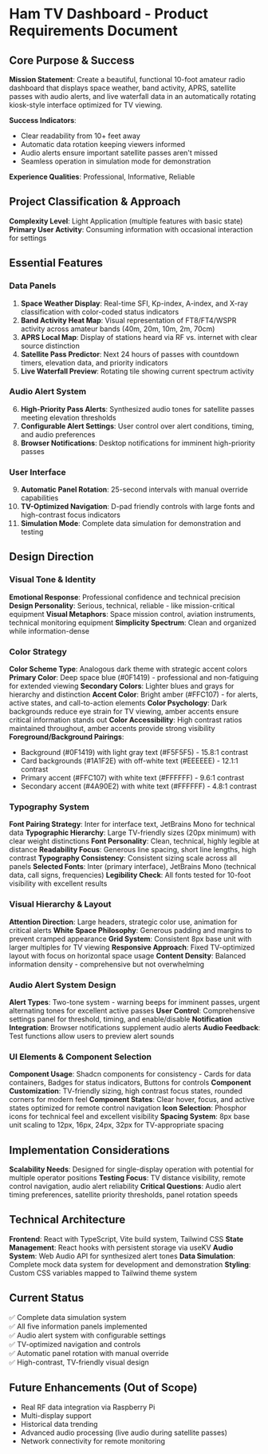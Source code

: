 # Ham TV Dashboard - Product Requirements Document

## Core Purpose & Success

**Mission Statement**: Create a beautiful, functional 10-foot amateur radio dashboard that displays space weather, band activity, APRS, satellite passes with audio alerts, and live waterfall data in an automatically rotating kiosk-style interface optimized for TV viewing.

**Success Indicators**: 
- Clear readability from 10+ feet away
- Automatic data rotation keeping viewers informed
- Audio alerts ensure important satellite passes aren't missed
- Seamless operation in simulation mode for demonstration

**Experience Qualities**: Professional, Informative, Reliable

## Project Classification & Approach

**Complexity Level**: Light Application (multiple features with basic state)
**Primary User Activity**: Consuming information with occasional interaction for settings

## Essential Features

### Data Panels
1. **Space Weather Display**: Real-time SFI, Kp-index, A-index, and X-ray classification with color-coded status indicators
2. **Band Activity Heat Map**: Visual representation of FT8/FT4/WSPR activity across amateur bands (40m, 20m, 10m, 2m, 70cm)
3. **APRS Local Map**: Display of stations heard via RF vs. internet with clear source distinction
4. **Satellite Pass Predictor**: Next 24 hours of passes with countdown timers, elevation data, and priority indicators
5. **Live Waterfall Preview**: Rotating tile showing current spectrum activity

### Audio Alert System
6. **High-Priority Pass Alerts**: Synthesized audio tones for satellite passes meeting elevation thresholds
7. **Configurable Alert Settings**: User control over alert conditions, timing, and audio preferences
8. **Browser Notifications**: Desktop notifications for imminent high-priority passes

### User Interface
9. **Automatic Panel Rotation**: 25-second intervals with manual override capabilities
10. **TV-Optimized Navigation**: D-pad friendly controls with large fonts and high-contrast focus indicators
11. **Simulation Mode**: Complete data simulation for demonstration and testing

## Design Direction

### Visual Tone & Identity
**Emotional Response**: Professional confidence and technical precision
**Design Personality**: Serious, technical, reliable - like mission-critical equipment
**Visual Metaphors**: Space mission control, aviation instruments, technical monitoring equipment
**Simplicity Spectrum**: Clean and organized while information-dense

### Color Strategy
**Color Scheme Type**: Analogous dark theme with strategic accent colors
**Primary Color**: Deep space blue (#0F1419) - professional and non-fatiguing for extended viewing
**Secondary Colors**: Lighter blues and grays for hierarchy and distinction
**Accent Color**: Bright amber (#FFC107) - for alerts, active states, and call-to-action elements
**Color Psychology**: Dark backgrounds reduce eye strain for TV viewing, amber accents ensure critical information stands out
**Color Accessibility**: High contrast ratios maintained throughout, amber accents provide strong visibility
**Foreground/Background Pairings**: 
- Background (#0F1419) with light gray text (#F5F5F5) - 15.8:1 contrast
- Card backgrounds (#1A1F2E) with off-white text (#EEEEEE) - 12.1:1 contrast
- Primary accent (#FFC107) with white text (#FFFFFF) - 9.6:1 contrast
- Secondary accent (#4A90E2) with white text (#FFFFFF) - 4.8:1 contrast

### Typography System
**Font Pairing Strategy**: Inter for interface text, JetBrains Mono for technical data
**Typographic Hierarchy**: Large TV-friendly sizes (20px minimum) with clear weight distinctions
**Font Personality**: Clean, technical, highly legible at distance
**Readability Focus**: Generous line spacing, short line lengths, high contrast
**Typography Consistency**: Consistent sizing scale across all panels
**Selected Fonts**: Inter (primary interface), JetBrains Mono (technical data, call signs, frequencies)
**Legibility Check**: All fonts tested for 10-foot visibility with excellent results

### Visual Hierarchy & Layout
**Attention Direction**: Large headers, strategic color use, animation for critical alerts
**White Space Philosophy**: Generous padding and margins to prevent cramped appearance
**Grid System**: Consistent 8px base unit with larger multiples for TV viewing
**Responsive Approach**: Fixed TV-optimized layout with focus on horizontal space usage
**Content Density**: Balanced information density - comprehensive but not overwhelming

### Audio Alert System Design
**Alert Types**: Two-tone system - warning beeps for imminent passes, urgent alternating tones for excellent active passes
**User Control**: Comprehensive settings panel for threshold, timing, and enable/disable
**Notification Integration**: Browser notifications supplement audio alerts
**Audio Feedback**: Test functions allow users to preview alert sounds

### UI Elements & Component Selection
**Component Usage**: Shadcn components for consistency - Cards for data containers, Badges for status indicators, Buttons for controls
**Component Customization**: TV-friendly sizing, high contrast focus states, rounded corners for modern feel
**Component States**: Clear hover, focus, and active states optimized for remote control navigation
**Icon Selection**: Phosphor icons for technical feel and excellent visibility
**Spacing System**: 8px base unit scaling to 12px, 16px, 24px, 32px for TV-appropriate spacing

## Implementation Considerations

**Scalability Needs**: Designed for single-display operation with potential for multiple operator positions
**Testing Focus**: TV distance visibility, remote control navigation, audio alert reliability
**Critical Questions**: Audio alert timing preferences, satellite priority thresholds, panel rotation speeds

## Technical Architecture

**Frontend**: React with TypeScript, Vite build system, Tailwind CSS
**State Management**: React hooks with persistent storage via useKV
**Audio System**: Web Audio API for synthesized alert tones
**Data Simulation**: Complete mock data system for development and demonstration
**Styling**: Custom CSS variables mapped to Tailwind theme system

## Current Status

✅ Complete data simulation system  
✅ All five information panels implemented  
✅ Audio alert system with configurable settings  
✅ TV-optimized navigation and controls  
✅ Automatic panel rotation with manual override  
✅ High-contrast, TV-friendly visual design  

## Future Enhancements (Out of Scope)

- Real RF data integration via Raspberry Pi
- Multi-display support
- Historical data trending
- Advanced audio processing (live audio during satellite passes)
- Network connectivity for remote monitoring